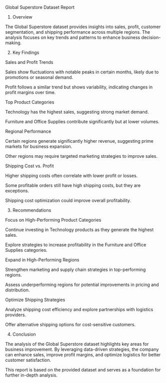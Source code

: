 Global Superstore Dataset Report

1. Overview

The Global Superstore dataset provides insights into sales, profit, customer segmentation, and shipping performance across multiple regions. The analysis focuses on key trends and patterns to enhance business decision-making.

2. Key Findings

Sales and Profit Trends

Sales show fluctuations with notable peaks in certain months, likely due to promotions or seasonal demand.

Profit follows a similar trend but shows variability, indicating changes in profit margins over time.

Top Product Categories

Technology has the highest sales, suggesting strong market demand.

Furniture and Office Supplies contribute significantly but at lower volumes.

Regional Performance

Certain regions generate significantly higher revenue, suggesting prime markets for business expansion.

Other regions may require targeted marketing strategies to improve sales.

Shipping Cost vs. Profit

Higher shipping costs often correlate with lower profit or losses.

Some profitable orders still have high shipping costs, but they are exceptions.

Shipping cost optimization could improve overall profitability.

3. Recommendations

Focus on High-Performing Product Categories

Continue investing in Technology products as they generate the highest sales.

Explore strategies to increase profitability in the Furniture and Office Supplies categories.

Expand in High-Performing Regions

Strengthen marketing and supply chain strategies in top-performing regions.

Assess underperforming regions for potential improvements in pricing and distribution.

Optimize Shipping Strategies

Analyze shipping cost efficiency and explore partnerships with logistics providers.

Offer alternative shipping options for cost-sensitive customers.

4. Conclusion

The analysis of the Global Superstore dataset highlights key areas for business improvement. By leveraging data-driven strategies, the company can enhance sales, improve profit margins, and optimize logistics for better customer satisfaction.

This report is based on the provided dataset and serves as a foundation for further in-depth analysis.
